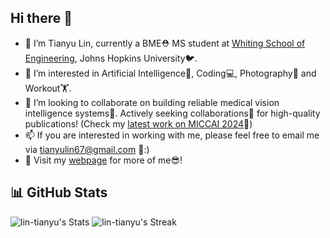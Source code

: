 ## Hi there 👋

<!-- **lin-tianyu/lin-tianyu** is a ✨ _special_ ✨ repository because its `README.md` (this file) appears on your GitHub profile. -->

<!-- Here are some ideas to get you started: -->

- 🔭 I’m Tianyu Lin, currently a BME⛑️ MS student at [Whiting School of Engineering](https://engineering.jhu.edu/), Johns Hopkins University🐦.
- 👀 I’m interested in Artificial Intelligence🤖, Coding💻, Photography📸 and Workout🏋️.
- 👯 I’m looking to collaborate on building reliable medical vision intelligence systems🩻. Actively seeking collaborations🤝 for high-quality publications! (Check my [latest work on MICCAI 2024](https://lin-tianyu.github.io/Stable-Diffusion-Seg/)🥳)
- 📫 If you are interested in working with me, please feel free to email me via [tianyulin67@gmail.com](mailto:tianyulin67@gmail.com) 📩:)
- 🔗 Visit my [webpage](https://lin-tianyu.github.io) for more of me😎!
<!-- - 🤔 I’m looking for help with ... -->
<!-- - 💬 Ask me about ... -->
<!-- - 😄 Pronouns: ... -->

## 📊 GitHub Stats
![lin-tianyu's Stats](https://github-readme-stats.vercel.app/api?username=lin-tianyu&theme=default&show_icons=true&hide_border=true&count_private=true)
![lin-tianyu's Streak](https://github-readme-streak-stats.herokuapp.com/?user=lin-tianyu&theme=default&hide_border=true)
<!-- ![lin-tianyu's Top Languages](https://github-readme-stats.vercel.app/api/top-langs/?username=lin-tianyu&theme=default&show_icons=true&hide_border=true&layout=compact) -->
